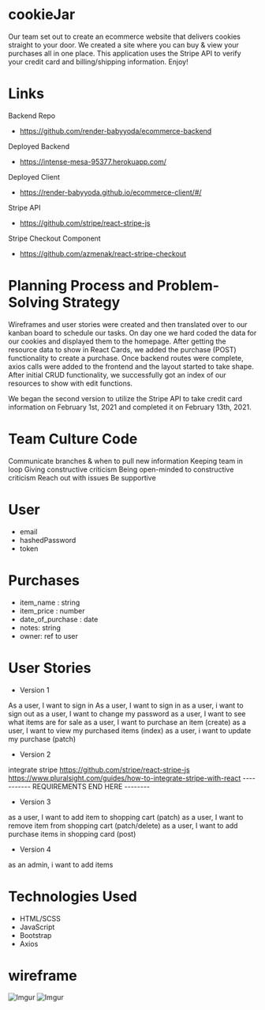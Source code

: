 # cookieJar
Our team set out to create an ecommerce website that delivers cookies straight to your door. We created a site where you can buy & view your purchases all in one place. This application uses the Stripe API to verify your credit card and billing/shipping information. Enjoy!

# Links
Backend Repo
- https://github.com/render-babyyoda/ecommerce-backend

Deployed Backend
- https://intense-mesa-95377.herokuapp.com/

Deployed Client
- https://render-babyyoda.github.io/ecommerce-client/#/

Stripe API
- https://github.com/stripe/react-stripe-js

Stripe Checkout Component
- https://github.com/azmenak/react-stripe-checkout

# Planning Process and Problem-Solving Strategy
Wireframes and user stories were created and then translated over to our kanban board to schedule our tasks. On day one we hard coded the data for our cookies and displayed them to the homepage. After getting the resource data to show in React Cards, we added the purchase (POST) functionality to create a purchase. Once backend routes were complete, axios calls were added to the frontend and the layout started to take shape. After initial CRUD functionality, we successfully got an index of our resources to show with edit functions.

We began the second version to utilize the Stripe API to take credit card information on February 1st, 2021 and completed it on February 13th, 2021.

# Team Culture Code
Communicate branches & when to pull new information
Keeping team in loop
Giving constructive criticism
Being open-minded to constructive criticism
Reach out with issues
Be supportive


# User
- email
- hashedPassword
- token

# Purchases
- item_name : string
- item_price : number
- date_of_purchase : date
- notes: string
- owner: ref to user

# User Stories
- Version 1

As a user, I want to sign in
As a user, I want to sign in
as a user, i want to sign out
as a user, I want to change my password
as a user, I want to see what items are for sale
as a user, I want to purchase an item (create)
as a user, I want to view my purchased items (index)
as a user, i want to update my purchase (patch)
- Version 2

integrate stripe https://github.com/stripe/react-stripe-js
https://www.pluralsight.com/guides/how-to-integrate-stripe-with-react
----------- REQUIREMENTS END HERE --------

- Version 3

as a user, I want to add item to shopping cart (patch)
as a user, I want to remove item from shopping cart (patch/delete)
as a user, I want to add purchase items in shopping card (post)
- Version 4

as an admin, i want to add items

# Technologies Used
* HTML/SCSS
* JavaScript
* Bootstrap
* Axios

# wireframe
![Imgur](https://imgur.com/bNCqZnz.png)
![Imgur](https://imgur.com/orH9gvx.png)

